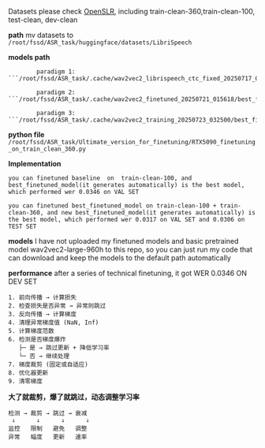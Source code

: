 Datasets please check [OpenSLR](https://www.openslr.org/12/), including train-clean-360,train-clean-100, test-clean, dev-clean

**path**          mv datasets to ```/root/fssd/ASR_task/huggingface/datasets/LibriSpeech```

**models path**  
 
            paradigm 1: ```/root/fssd/ASR_task/.cache/wav2vec2_librispeech_ctc_fixed_20250717_071203/best_model```

            paradigm 2: ```/root/fssd/ASR_task/.cache/wav2vec2_finetuned_20250721_015618/best_finetuned_model```

            paradigm 3: ```/root/fssd/ASR_task/.cache/wav2vec2_training_20250723_032500/best_finetuned_model```


**python file**     ```/root/fssd/ASR_task/Ultimate_version_for_finetuning/RTX5090_finetuning_on_train_clean_360.py```   

**Implementation**

```
you can finetuned baseline  on  train-clean-100, and best_finetuned_model(it generates automatically) is the best model, which performed wer 0.0346 on VAL SET
```

```
you can finetuned best_finetuned_model on train-clean-100 + train-clean-360, and new best_finetuned_model(it generates automatically) is the best model, which performed wer 0.0317 on VAL SET and 0.0306 on TEST SET
```

**models** I have not uploaded my finetuned models and basic pretrained model wav2vec2-large-960h to this repo, so you can just run my code that can download and keep the models to the default path automatically

**performance** after a series of technical finetuning, it got WER 0.0346 ON DEV SET

```
1. 前向传播 → 计算损失
2. 检查损失是否异常 → 异常则跳过
3. 反向传播 → 计算梯度
4. 清理异常梯度值 (NaN, Inf)
5. 计算梯度范数
6. 检测是否梯度爆炸
   ├─ 是 → 跳过更新 + 降低学习率
   └─ 否 → 继续处理
7. 梯度裁剪 (固定或自适应)
8. 优化器更新
9. 清零梯度
```

**大了就裁剪，爆了就跳过，动态调整学习率**
```
检测 → 裁剪 → 跳过 → 衰减
 ↓      ↓      ↓      ↓
监控   限制   避免   调整
异常   幅度   更新   速率
```
